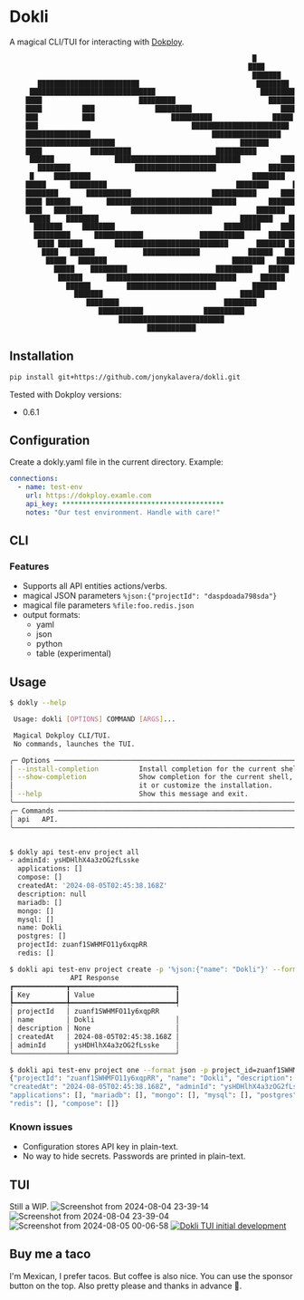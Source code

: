 # Dokli

A magical CLI/TUI for interacting with [Dokploy](https://github.com/Dokploy/dokploy).

```txt
                                                            █
                                                           ████
                                                            ███████            █
       █████████████████████████                             ████████   ████████
     ███████████████████████████████                          ██████████████████
    ████                        █████████                       ██████████████
    ████          ███               █████████                      ████
    ███           ███                   ██████████               █████
    ███                                      ████████████████████████
    ████████████████                              █████████████████
    ██████████████████████                               ███████
    ████            ██████████                     ██████████          ██████
     ██████               ███████████████████████████████          ████████
       ████████                ████████████████████             ████████
     █     █████████                                        ████████     ███
    █████      █████████                                ████████      ██████
    ████████       ███████████                    ███████████      █████████
    ████ ██████         ████████████████████████████████        ███████ ████
    ████   ███████            ████████████████████           ███████    ████
     █████    ████████                                   ████████    ██████
      ███████     ████████                           █████████     ███████
      █████████      ████████████              ███████████      ██████████
       ████ ██████        ████████████████████████████       ███████ ████
        ████   ██████            ██████████████            ██████   ████
         █████   ███████                               ████████   █████
           █████    █████████                      █████████    █████
            ██████      ████████████████████████████████      ██████
              ██████         ██████████████████████         ██████
                ███████                                  ██████
                   ████████                          ████████
                      ███████████               ██████████
                           ██████████████████████████
                                  ████████████
```



## Installation

```bash
pip install git+https://github.com/jonykalavera/dokli.git
```

Tested with Dokploy versions:

- 0.6.1

## Configuration

Create a dokly.yaml file in the current directory. Example:

```yaml
connections:
  - name: test-env
    url: https://dokploy.examle.com
    api_key: ****************************************
    notes: "Our test environment. Handle with care!"
```

## CLI

### Features

- Supports all API entities actions/verbs.
- magical JSON parameters `%json:{"projectId": "daspdoada798sda"}`
- magical file parameters `%file:foo.redis.json`
- output formats:
  - yaml
  - json
  - python
  - table (experimental)

## Usage

```bash
$ dokly --help

 Usage: dokli [OPTIONS] COMMAND [ARGS]...

 Magical Dokploy CLI/TUI.
 No commands, launches the TUI.

╭─ Options ────────────────────────────────────────────────────────────────────╮
│ --install-completion          Install completion for the current shell.      │
│ --show-completion             Show completion for the current shell, to copy │
│                               it or customize the installation.              │
│ --help                        Show this message and exit.                    │
╰──────────────────────────────────────────────────────────────────────────────╯
╭─ Commands ───────────────────────────────────────────────────────────────────╮
│ api   API.                                                                   │
╰──────────────────────────────────────────────────────────────────────────────╯


$ dokly api test-env project all
- adminId: ysHDHlhX4a3zOG2fLsske
  applications: []
  compose: []
  createdAt: '2024-08-05T02:45:38.168Z'
  description: null
  mariadb: []
  mongo: []
  mysql: []
  name: Dokli
  postgres: []
  projectId: zuanf1SWHMFO11y6xqpRR
  redis: []

$ dokli api test-env project create -p '%json:{"name": "Dokli"}' --format table
               API Response
┏━━━━━━━━━━━━━┳━━━━━━━━━━━━━━━━━━━━━━━━━━┓
┃ Key         ┃ Value                    ┃
┡━━━━━━━━━━━━━╇━━━━━━━━━━━━━━━━━━━━━━━━━━┩
│ projectId   │ zuanf1SWHMFO11y6xqpRR
│ name        │ Dokli                    │
│ description │ None                     │
│ createdAt   │ 2024-08-05T02:45:38.168Z │
│ adminId     │ ysHDHlhX4a3zOG2fLsske    │
└─────────────┴──────────────────────────┘

$ dokli api test-env project one --format json -p project_id=zuanf1SWHMFO11y6xqpRR
{"projectId": "zuanf1SWHMFO11y6xqpRR", "name": "Dokli", "description": null,
"createdAt": "2024-08-05T02:45:38.168Z", "adminId": "ysHDHlhX4a3zOG2fLsske",
"applications": [], "mariadb": [], "mongo": [], "mysql": [], "postgres": [],
"redis": [], "compose": []}
```

### Known issues

- Configuration stores API key in plain-text.
- No way to hide secrets. Passwords are printed in plain-text.

## TUI

Still a WIP.
![Screenshot from 2024-08-04 23-39-14](https://github.com/user-attachments/assets/9943d053-f3a6-40dd-90b7-07502fb81925)
![Screenshot from 2024-08-04 23-39-04](https://github.com/user-attachments/assets/acce2413-7b48-472d-899a-71d469b6113d)
![Screenshot from 2024-08-05 00-06-58](https://github.com/user-attachments/assets/17fefe01-e072-4c18-8cc1-159de9e94adc)
[![Dokli TUI initial development](http://img.youtube.com/vi/IAnHfFV9_jU/0.jpg)](http://www.youtube.com/watch?v=IAnHfFV9_jU "Dokli TUI initial development")

## Buy me a taco

I'm Mexican, I prefer tacos. But coffee is also nice. You can use the sponsor button on the top. Also pretty please and thanks in advance 🥺.



